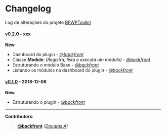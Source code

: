 # Changelog
Log de alterações do projeto [BFWPToolkit]

#### [v0.2.0] - xxx
**New**

- Dashboard do plugin - *[@backfront]*
- Classe **Module**: _(Registra, lista e executa um módulo)_ - *[@backfront]*
- Estruturando o módulo Base - *[@backfront]*
- Listando os módulos na dashboard do plugin - *[@backfront]*

#### [v0.1.0] - 2018-12-06
**New**

- Estruturando o plugin - *[@backfront]*

______

**Contributors:**
> **[@backfront]** _([Douglas A](http://alvesdouglas.com.br))_

[BFWPToolkit]: https://github.com/snddigitall/bf-toolkit/
[@backfront]: https://github.com/backfront
[Unreleased]: https://github.com/snddigitall/bf-toolkit/tree/master
[v0.2.0]: https://github.com/snddigitall/bf-toolkit/releases/tag/v0.2.0/
[v0.1.0]: https://github.com/snddigitall/bf-toolkit/releases/tag/v0.1.0/